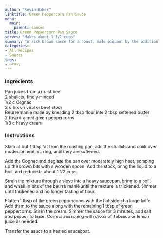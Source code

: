```yaml
---
author: "Kevin Baker"
linktitle: Green Peppercorn Pan Sauce
menu:
  main:
    parent: sauces
title: Green Peppercorn Pan Sauce
serves: "Makes about 1 1/2 cups"
summary: "A rich brown sauce for a roast, made piquant by the addition of brined green peppercorns. "
categories:
- All Recipes
- Sauces
tags:
- Gravy
---
```

### Ingredients

<div class="ingredient-list">

Pan juices from a roast beef  
2 shallots, finely minced  
1/2 c Cognac   
2 c brown veal or beef stock  
Beurre manié made by kneading 2 tbsp flour into 2 tbsp softened butter  
2 tbsp drained green peppercorns  
1/3 c heavy cream  

</div>

### Instructions
Skim all but 1 tbsp fat from the roasting pan, add the shallots and cook over moderate heat, stirring, until they are softened.

Add the Cognac and deglaze the pan over moderately high heat, scraping up the brown bits with a wooden spoon.  Add the stock, bring the liquid to a boil, and reduce to about 1 1/2 cups. 

Strain the mixture through a sieve into a heavy saucepan, bring to a boil, and whisk in bits of the beurre manié until the mixture is thickened. Simmer until thickened and no longer tasting of flour.

Flatten 1 tbsp of the green peppercorns with the flat side of a large knife.  Add them to the sauce along with the remaining 1 tbsp of green peppercorns.  Stir in the cream. Simmer the sauce for 3 minutes, add salt and pepper to taste. Correct seasoning with drops of Tabasco or lemon juice as needed.

Transfer the sauce to a heated sauceboat.